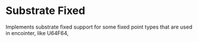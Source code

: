 # Substrate Fixed

Implements substrate fixed support for some fixed point types that are used in encointer, like U64F64,